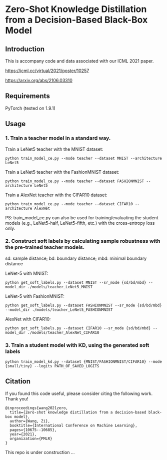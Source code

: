 # Zero-Shot Knowledge Distillation from a Decision-Based Black-Box Model

## Introduction
This is accompany code and data associated with our ICML 2021 paper. 

https://icml.cc/virtual/2021/poster/10257

https://arxiv.org/abs/2106.03310


## Requirements
PyTorch (tested on 1.9.1)

## Usage

### 1. Train a teacher model in a standard way.

Train a LeNet5 teacher with the MNIST dataset:
```
python train_model_ce.py --mode teacher --dataset MNIST --architecture LeNet5
```

Train a LeNet5 teacher with the FashionMNIST dataset:
```
python train_model_ce.py --mode teacher --dataset FASHIONMNIST --architecture LeNet5
```

Train a AlexNet teacher with the CIFAR10 dataset:
```
python train_model_ce.py --mode teacher --dataset CIFAR10 --architecture AlexNet
```

PS: train_model_ce.py can also be used for training/evaluating the student models (e.g., LeNet5-half, LeNet5-fifth, etc.) with the cross-entropy loss only.

### 2. Construct soft labels by calculating sample robustness with the pre-trained teacher models.

sd: sample distance; bd: boundary distance; mbd: minimal boundary distance

LeNet-5 with MNIST:
```
python get_soft_labels.py --dataset MNIST --sr_mode {sd/bd/mbd} --model_dir ./models/teacher_LeNet5_MNIST
```

LeNet-5 with FashionMNIST:
```
python get_soft_labels.py --dataset FASHIONMNIST --sr_mode {sd/bd/mbd} --model_dir ./models/teacher_LeNet5_FASHIONMNIST
```

AlexNet with CIFAR10:
```
python get_soft_labels.py --dataset CIFAR10 --sr_mode {sd/bd/mbd} --model_dir ./models/teacher_AlexNet_CIFAR10
```

### 3. Train a student model with KD, using the generated soft labels

```
python train_model_kd.py --dataset {MNIST/FASHIONMNIST/CIFAR10} --mode {small/tiny} --logits PATH_OF_SAVED_LOGITS
```

## Citation
If you found this code useful, please consider citing the following work. Thank you!
```
@inproceedings{wang2021zero,
  title={Zero-shot knowledge distillation from a decision-based black-box model},
  author={Wang, Zi},
  booktitle={International Conference on Machine Learning},
  pages={10675--10685},
  year={2021},
  organization={PMLR}
}
```
This repo is under construction ...
